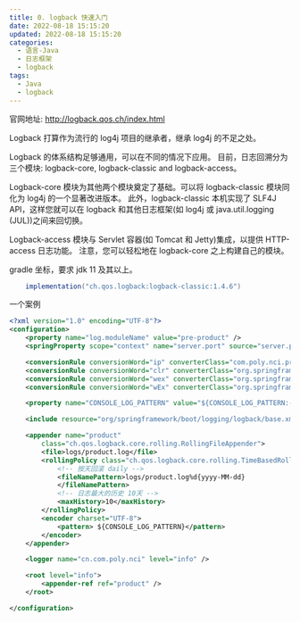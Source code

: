 ```yaml
---
title: 0. logback 快速入门
date: 2022-08-18 15:15:20
updated: 2022-08-18 15:15:20
categories:
  - 语言-Java
  - 日志框架
  - logback
tags:
  - Java
  - logback
---
```


官网地址: <http://logback.qos.ch/index.html>

Logback 打算作为流行的 log4j 项目的继承者，继承 log4j 的不足之处。

Logback 的体系结构足够通用，可以在不同的情况下应用。 目前，日志回溯分为三个模块: logback-core, logback-classic and logback-access。

Logback-core 模块为其他两个模块奠定了基础。可以将 logback-classic 模块同化为 log4j 的一个显著改进版本。 此外，logback-classic 本机实现了 SLF4J API，这样您就可以在 logback 和其他日志框架(如 log4j 或 java.util.logging (JUL))之间来回切换。

Logback-access 模块与 Servlet 容器(如 Tomcat 和 Jetty)集成，以提供 HTTP-access 日志功能。 注意，您可以轻松地在 logback-core 之上构建自己的模块。

gradle 坐标，要求 jdk 11 及其以上。

```groovy
    implementation("ch.qos.logback:logback-classic:1.4.6")
```

一个案例

```xml
<?xml version="1.0" encoding="UTF-8"?>
<configuration>
    <property name="log.moduleName" value="pre-product" />
    <springProperty scope="context" name="server.port" source="server.port"/>

    <conversionRule conversionWord="ip" converterClass="com.poly.nci.product.config.LogIpConfig" />
    <conversionRule conversionWord="clr" converterClass="org.springframework.boot.logging.logback.ColorConverter" />
    <conversionRule conversionWord="wex" converterClass="org.springframework.boot.logging.logback.WhitespaceThrowableProxyConverter" />
    <conversionRule conversionWord="wEx" converterClass="org.springframework.boot.logging.logback.ExtendedWhitespaceThrowableProxyConverter" />

    <property name="CONSOLE_LOG_PATTERN" value="${CONSOLE_LOG_PATTERN:-%clr(%d{yyyy-MM-dd HH:mm:ss.SSS}){faint} %-5level [${log.moduleName},%ip:${server.port},%X{X-B3-TraceId:-},%X{X-B3-SpanId:-},%X{X-B3-ParentSpanId:-},%thread]  %clr(%-40.40logger{39}){cyan} %clr(:){faint}  %m%n${LOG_EXCEPTION_CONVERSION_WORD:-%wEx}}"/>

    <include resource="org/springframework/boot/logging/logback/base.xml" />

    <appender name="product"
        class="ch.qos.logback.core.rolling.RollingFileAppender">
        <file>logs/product.log</file>
        <rollingPolicy class="ch.qos.logback.core.rolling.TimeBasedRollingPolicy">
            <!-- 按天回滚 daily -->
            <fileNamePattern>logs/product.log%d{yyyy-MM-dd}
            </fileNamePattern>
            <!-- 日志最大的历史 10天 -->
            <maxHistory>10</maxHistory>
        </rollingPolicy>
        <encoder charset="UTF-8">
            <pattern> ${CONSOLE_LOG_PATTERN}</pattern>
        </encoder>
    </appender>

    <logger name="cn.com.poly.nci" level="info" />

    <root level="info">
        <appender-ref ref="product" />
    </root>

</configuration>
```
